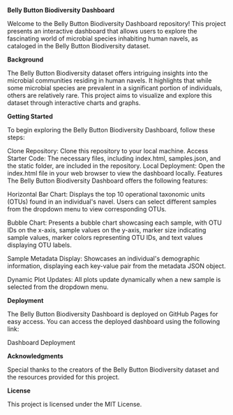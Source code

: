 **Belly Button Biodiversity Dashboard**

Welcome to the Belly Button Biodiversity Dashboard repository! This project presents an interactive dashboard that allows users to explore the fascinating world of microbial species inhabiting human navels, as cataloged in the Belly Button Biodiversity dataset.

**Background**

The Belly Button Biodiversity dataset offers intriguing insights into the microbial communities residing in human navels. It highlights that while some microbial species are prevalent in a significant portion of individuals, others are relatively rare. This project aims to visualize and explore this dataset through interactive charts and graphs.

**Getting Started**

To begin exploring the Belly Button Biodiversity Dashboard, follow these steps:

Clone Repository: Clone this repository to your local machine.
Access Starter Code: The necessary files, including index.html, samples.json, and the static folder, are included in the repository.
Local Deployment: Open the index.html file in your web browser to view the dashboard locally.
Features
The Belly Button Biodiversity Dashboard offers the following features:

Horizontal Bar Chart: Displays the top 10 operational taxonomic units (OTUs) found in an individual's navel. Users can select different samples from the dropdown menu to view corresponding OTUs.

Bubble Chart: Presents a bubble chart showcasing each sample, with OTU IDs on the x-axis, sample values on the y-axis, marker size indicating sample values, marker colors representing OTU IDs, and text values displaying OTU labels.

Sample Metadata Display: Showcases an individual's demographic information, displaying each key-value pair from the metadata JSON object.

Dynamic Plot Updates: All plots update dynamically when a new sample is selected from the dropdown menu.

**Deployment**

The Belly Button Biodiversity Dashboard is deployed on GitHub Pages for easy access. You can access the deployed dashboard using the following link:

Dashboard Deployment <!-- Replace '#' with the actual deployment link -->

**Acknowledgments**

Special thanks to the creators of the Belly Button Biodiversity dataset and the resources provided for this project.

**License**

This project is licensed under the MIT License.
